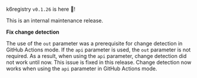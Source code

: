 k6registry `v0.1.26` is here 🎉!

This is an internal maintenance release.

**Fix change detection**

The use of the `out` parameter was a prerequisite for change detection in GitHub Actions mode. If the `api` parameter is used, the `out` parameter is not required. As a result, when using the `api` parameter, change detection did not work until now. This issue is fixed in this release. Change detection now works when using the `api` parameter in GitHub Actions mode.